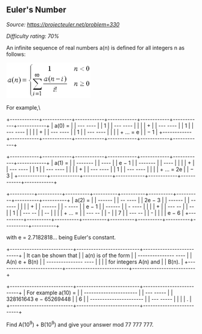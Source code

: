 Euler's Number
--------------

*Source: https://projecteuler.net/problem=330*


*Difficulty rating: 70%*

An infinite sequence of real numbers a(n) is defined for all integers n
as follows:

![p330\_formula.gif](img/p330_formula.gif)

For example,\

+------------+------------+------------+------------+------------+------------+------------+
| a(0) =     |
|   --- ---- |
|   1        |
|   --- ---- |
|            |
| +          |
|   --- ---- |
|   1        |
|   --- ---- |
|            |
| +          |
|   --- ---- |
|   1        |
|   --- ---- |
|            |
| + ... = e  |
| − 1        |
+------------+------------+------------+------------+------------+------------+------------+

+------------+------------+------------+------------+------------+------------+------------+
| a(1) =     |
|   -------  |
| ----       |
|   e − 1    |
|   -------  |
| ----       |
|            |
| +          |
|   --- ---- |
|   1        |
|   --- ---- |
|            |
| +          |
|   --- ---- |
|   1        |
|   --- ---- |
|            |
| + ... = 2e |
| − 3        |
+------------+------------+------------+------------+------------+------------+------------+

+----------+----------+----------+----------+----------+----------+----------+----------+----------+
| a(2) =   |
|   ------ |
| -- ----  |
|   2e − 3 |
|   ------ |
| -- ----  |
|          |
| +        |
|   ------ |
| - ----   |
|   e − 1  |
|   ------ |
| - ----   |
|          |
| +        |
|   --- -- |
| --       |
|   1      |
|   --- -- |
| --       |
|          |
| + ... =  |
|   --- -- |
| -        |
|   7      |
|   --- -- |
| -        |
|          |
| e − 6    |
+----------+----------+----------+----------+----------+----------+----------+----------+----------+

with e = 2.7182818... being Euler's constant.

+--------------------------+--------------------------+--------------------------+
| It can be shown that     |
| a(n) is of the form      |
|   --------------- ----   |
|   A(n) e + B(n)          |
|   --------------- ----   |
|                          |
| for integers A(n) and    |
| B(n).                    |
+--------------------------+--------------------------+--------------------------+

+--------------------------+--------------------------+--------------------------+
| For example a(10) =      |
|   ---------------------- |
| --- -----                |
|   328161643 e − 65269448 |
| 6                        |
|   ---------------------- |
| --- -----                |
|                          |
| .                        |
+--------------------------+--------------------------+--------------------------+

Find A(10<sup>9</sup>) + B(10<sup>9</sup>) and give your answer mod 77 777 777.
